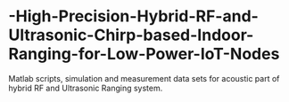 # -High-Precision-Hybrid-RF-and-Ultrasonic-Chirp-based-Indoor-Ranging-for-Low-Power-IoT-Nodes

Matlab scripts, simulation and measurement data sets for acoustic part of hybrid RF and Ultrasonic Ranging system. 
